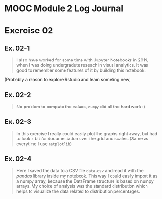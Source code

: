 # MOOC Module 2 Log Journal

# Exercise 02
## Ex. 02-1
> I also have worked for some time with Jupyter Notebooks in 2019, when I was doing undergradute reseach in visual analytics. It was good to remember some features of it by building this notebook. 

(Probably a reason to explore Rstudio and learn someting new)

## Ex. 02-2
> No problem to compute the values, `numpy` did all the hard work :)

## Ex. 02-3
> In this exercise I really could easily plot the graphs right away, but had to look a bit for documentation over the grid and scales. (Same as everytime I use `matplotlib`)

## Ex. 02-4
> Here I saved the data to a CSV file `data.csv` and read it with the *pandas* library inside my notebook. This way I could easily import it as a numpy array, because the DataFrame structure is based on numpy arrays. My choice of analysis was the standard distribution which helps to visualize the data related to distribution percentages.
